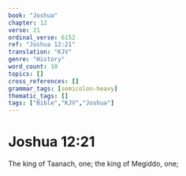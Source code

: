 ```yaml
---
book: "Joshua"
chapter: 12
verse: 21
ordinal_verse: 6152
ref: "Joshua 12:21"
translation: "KJV"
genre: "History"
word_count: 10
topics: []
cross_references: []
grammar_tags: [semicolon-heavy]
thematic_tags: []
tags: ["Bible","KJV","Joshua"]
---
```


# Joshua 12:21

The king of Taanach, one; the king of Megiddo, one;
